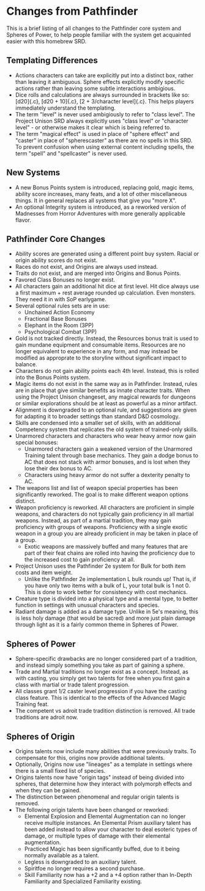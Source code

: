 # Changes from Pathfinder

This is a brief listing of all changes to the Pathfinder core system and Spheres of Power, to help people familiar with the system get acquainted easier with this homebrew SRD.

## Templating Differences

* Actions characters can take are explicitly put into a distinct box, rather than leaving it ambiguous. Sphere effects explicitly modify specific actions rather than leaving some subtle interactions ambigious.
* Dice rolls and calculations are always surrounded in brackets like so: [d20]{.c}, [d20 + 10]{.c}, [2 + 3/character level]{.c}. This helps players immediately understand the templating.
* The term "level" is never used ambigiously to refer to "class level". The Project Unison SRD always explicitly uses "class level" or "character level" - or otherwise makes it clear which is being referred to.
* The term "magical effect" is used in place of "sphere effect" and "caster" in place of "spherescaster" as there are no spells in this SRD. To prevent confusion when using external content including spells, the term "spell" and "spellcaster" is never used.

## New Systems

* A new Bonus Points system is introduced, replacing gold, magic items, ability score increases, many feats, and a lot of other miscellaneous things. It in general replaces all systems that give you "more X".
* An optional Integrity system is introduced, as a reworked version of Madnesses from Horror Adventures with more generally applicable flavor.

## Pathfinder Core Changes

* Ability scores are generated using a different point buy system. Racial or origin ability scores do not exist.
* Races do not exist, and Origins are always used instead.
* Traits do not exist, and are merged into Origins and Bonus Points.
* Favored Class Bonuses no longer exist.
* All characters gain an additional hit dice at first level. Hit dice always use a first maximum + rest average rounded up calculation. Even monsters. They need it in with SoP earlygame.
* Several optional rules sets are in use:
  * Unchained Action Economy
  * Fractional Base Bonuses
  * Elephant in the Room (3PP)
  * Psychological Combat (3PP)
* Gold is not tracked directly. Instead, the Resources bonus trait is used to gain mundane equipment and consumable items. Resources are no longer equivalent to experience in any form, and may instead be modified as approprate to the storyline without significant impact to balance.
* Characters do not gain ability points each 4th level. Instead, this is rolled into the Bonus Points system. 
* Magic items do not exist in the same way as in Pathfinder. Instead, rules are in place that give similar benefits as innate character traits. When using the Project Unison changeset, any magical rewards for dungeons or similar explorations should be at least as powerful as a minor artifact.
* Alignment is downgraded to an optional rule, and suggestions are given for adapting it to broader settings than standard D&D cosmology.
* Skills are condensed into a smaller set of skills, with an additional Competency system that replicates the old system of trained-only skills.
* Unarmored characters and characters who wear heavy armor now gain special bonuses:
  * Unarmored characters gain a weakened version of the Unarmored Training talent through base mechanics. They gain a dodge bonus to AC that does not stack with armor bonuses, and is lost when they lose their dex bonus to AC.
  * Characters using heavy armor do not suffer a dexterity penalty to AC.
* The weapons list and list of weapon special properties has been significantly reworked. The goal is to make different weapon options distinct.
* Weapon proficiency is reworked. All characters are proficient in simple weapons, and characters do not typically gain proficiency in all martial weapons. Instead, as part of a martial tradition, they may gain proficiency with groups of weapons. Proficiency with a single exotic weapon in a group you are already proficient in may be taken in place of a group.
  * Exotic weapons are massively buffed and many features that are part of their feat chains are rolled into having the proficiency due to the increased cost to gain proficiency at all.
* Project Unison uses the Pathfinder 2e system for Bulk for both item costs and item weight.
  * Unlike the Pathfinder 2e implementation L bulk rounds up! That is, if you have only two items with a bulk of L, your total bulk is 1 not 0. This is done to work better for consistency with cost mechanics.
* Creature type is divided into a physical type and a mental type, to better function in settings with unusual characters and species.
* Radiant damage is added as a damage type. Unlike in 5e's meaning, this is less holy damage (that would be sacred) and more just plain damage through light as it is a fairly common theme in Spheres of Power.

## Spheres of Power

* Sphere-specific drawbacks are no longer considered part of a tradition, and instead simply something you take as part of gaining a sphere.
* Trade and Martial traditions no longer exist as a concept. Instead, as with casting, you simply get two talents for free when you first gain a class with martial or trade talent progression.
* All classes grant 1/2 caster level progression if you have the casting class feature. This is identical to the effects of the Advanced Magic Training feat.
* The competent vs adroit trade tradition distinction is removed. All trade traditions are adroit now.

## Spheres of Origin

* Origins talents now include many abilities that were previously traits. To compensate for this, origins now provide additional talents.
* Optionally, Origins now use "lineages" as a template in settings where there is a small fixed list of species. 
* Origins talents now have "origin tags" instead of being divided into spheres, that determine how they interact with polymorph effects and when they can be gained.
* The distinction between phenomenal and regular origin talents is removed.
* The following origin talents have been changed or reworked:
  * Elemental Explosion and Elemental Augmentation can no longer receive multiple instances. An Elemental Prism auxiliary talent has been added instead to allow your character to deal esoteric types of damage, or multiple types of damage with their elemental augmentation.
  * Practiced Magic has been significantly buffed, due to it being normally available as a talent.
  * Legless is downgraded to an auxiliary talent.
  * Spiritfoe no longer requires a second purchase.
  * Skill Familiarity now has a +2 and a +4 option rather than In-Depth Familiarity and Specialized Familiarity existing.